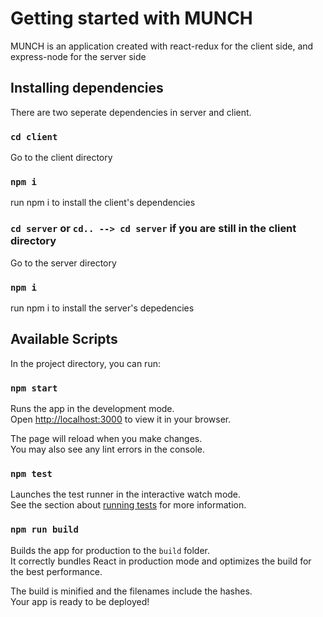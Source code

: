 # Getting started with MUNCH

MUNCH is an application created with react-redux for the client side, and express-node for the server side

## Installing dependencies

There are two seperate dependencies in server and client.

### `cd client`

Go to the client directory

### `npm i`

run npm i to install the client's dependencies

### `cd server` or `cd.. --> cd server` if you are still in the client directory

Go to the server directory

###  `npm i`

run npm i to install the server's depedencies

## Available Scripts

In the project directory, you can run:

### `npm start`

Runs the app in the development mode.\
Open [http://localhost:3000](http://localhost:3000) to view it in your browser.

The page will reload when you make changes.\
You may also see any lint errors in the console.

### `npm test`

Launches the test runner in the interactive watch mode.\
See the section about [running tests](https://facebook.github.io/create-react-app/docs/running-tests) for more information.

### `npm run build`

Builds the app for production to the `build` folder.\
It correctly bundles React in production mode and optimizes the build for the best performance.

The build is minified and the filenames include the hashes.\
Your app is ready to be deployed!

